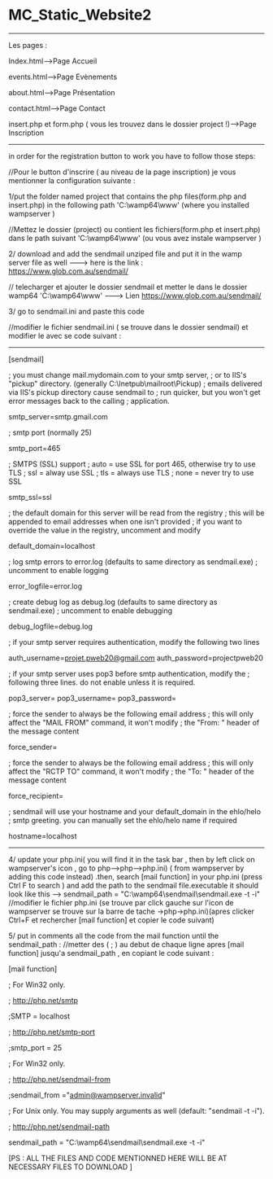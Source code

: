 # MC_Static_Website2
----------------------------------------------------------------------
Les pages :

Index.html-->Page Accueil

events.html-->Page Evènements

about.html-->Page Présentation

contact.html-->Page Contact

insert.php et form.php ( vous les trouvez dans le dossier project !)-->Page Inscription

-------------------------------------------------------------------------------------------------
in order for the registration button to work you have to follow those steps:

//Pour le button d'inscrire ( au niveau de la page inscription) je vous mentionner la configuration suivante :

1/put the folder named project that contains the php files(form.php and insert.php) in the following path 'C:\wamp64\www' (where you installed wampserver ) 

//Mettez le dossier (project) ou contient les fichiers(form.php et insert.php) dans le path suivant 'C:\wamp64\www' (ou vous avez instale wampserver ) 

2/ download and add the sendmail unziped file and put it in the wamp server file as well ---> here is the link : https://www.glob.com.au/sendmail/ 

// telecharger et ajouter le dossier sendmail et metter le dans le dossier wamp64 'C:\wamp64\www' ---> Lien https://www.glob.com.au/sendmail/ 


3/ go to sendmail.ini and paste this code 

//modifier le fichier sendmail.ini ( se trouve dans le dossier sendmail) et modifier le avec se code suivant :

--------------------------------------------------------------------------------------------------------------------------------------------------------------
[sendmail]

; you must change mail.mydomain.com to your smtp server,
; or to IIS's "pickup" directory.  (generally C:\Inetpub\mailroot\Pickup)
; emails delivered via IIS's pickup directory cause sendmail to
; run quicker, but you won't get error messages back to the calling
; application.

smtp_server=smtp.gmail.com

; smtp port (normally 25)

smtp_port=465

; SMTPS (SSL) support
;   auto = use SSL for port 465, otherwise try to use TLS
;   ssl  = alway use SSL
;   tls  = always use TLS
;   none = never try to use SSL

smtp_ssl=ssl

; the default domain for this server will be read from the registry
; this will be appended to email addresses when one isn't provided
; if you want to override the value in the registry, uncomment and modify

default_domain=localhost

; log smtp errors to error.log (defaults to same directory as sendmail.exe)
; uncomment to enable logging

error_logfile=error.log

; create debug log as debug.log (defaults to same directory as sendmail.exe)
; uncomment to enable debugging

debug_logfile=debug.log

; if your smtp server requires authentication, modify the following two lines

auth_username=projet.pweb20@gmail.com
auth_password=projectpweb20

; if your smtp server uses pop3 before smtp authentication, modify the 
; following three lines.  do not enable unless it is required.

pop3_server=
pop3_username=
pop3_password=

; force the sender to always be the following email address
; this will only affect the "MAIL FROM" command, it won't modify 
; the "From: " header of the message content

force_sender=

; force the sender to always be the following email address
; this will only affect the "RCTP TO" command, it won't modify 
; the "To: " header of the message content

force_recipient=

; sendmail will use your hostname and your default_domain in the ehlo/helo
; smtp greeting.  you can manually set the ehlo/helo name if required

hostname=localhost

-----------------------------------------------------------------------------------------------------------------------------------------------------------

4/ update your php.ini( you will find it in the task bar , then by left click on wampserver's icon , go to php-->php-->php.ini) ( from wampserver by adding this code instead) .then, search [mail function] in your php.ini (press Ctrl F to search ) and add the path to the sendmail file.executable it should look like this --> sendmail_path = "C:\wamp64\sendmail\sendmail.exe -t -i" 
//modifier le fichier php.ini (se trouve par click gauche sur l'icon de wampserver se trouve sur la barre de tache ->php->php.ini)(apres clicker Ctrl+F et  rechercher
 [mail function] et copier le code suivant)
 
 
5/ put in comments all the code from the mail function until the sendmail_path :
//metter des ( ; ) au debut de chaque ligne apres  [mail function] jusqu'a sendmail_path , en copiant le code suivant  :

[mail function]

; For Win32 only.

; http://php.net/smtp

;SMTP = localhost

; http://php.net/smtp-port

;smtp_port = 25

; For Win32 only.

; http://php.net/sendmail-from

;sendmail_from ="admin@wampserver.invalid"

; For Unix only.  You may supply arguments as well (default: "sendmail -t -i").

; http://php.net/sendmail-path

sendmail_path = "C:\wamp64\sendmail\sendmail.exe -t -i"

[PS : ALL THE FILES AND CODE MENTIONNED HERE WILL BE AT NECESSARY FILES TO DOWNLOAD ]


